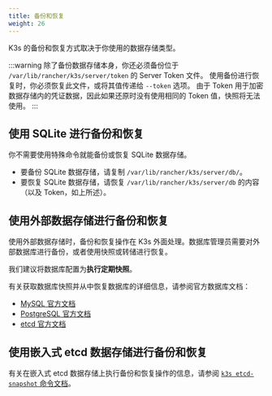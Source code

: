 ```yaml
---
title: 备份和恢复
weight: 26
---
```


K3s 的备份和恢复方式取决于你使用的数据存储类型。

:::warning
除了备份数据存储本身，你还必须备份位于 `/var/lib/rancher/k3s/server/token` 的 Server Token 文件。
使用备份进行恢复时，你必须恢复此文件，或将其值传递给 `--token` 选项。
由于 Token 用于加密数据存储内的凭证数据，因此如果还原时没有使用相同的 Token 值，快照将无法使用。
:::

## 使用 SQLite 进行备份和恢复

你不需要使用特殊命令就能备份或恢复 SQLite 数据存储。

* 要备份 SQLite 数据存储，请复制 `/var/lib/rancher/k3s/server/db/`。
* 要恢复 SQLite 数据存储，请恢复 `/var/lib/rancher/k3s/server/db` 的内容（以及 Token，如上所述）。

## 使用外部数据存储进行备份和恢复

使用外部数据存储时，备份和恢复操作在 K3s 外面处理。数据库管理员需要对外部数据库进行备份，或者使用快照或转储进行恢复。

我们建议将数据库配置为**执行定期快照**。

有关获取数据库快照并从中恢复数据库的详细信息，请参阅官方数据库文档：

- [MySQL 官方文档](https://dev.mysql.com/doc/refman/8.0/en/replication-snapshot-method.html)
- [PostgreSQL 官方文档](https://www.postgresql.org/docs/8.3/backup-dump.html)
- [etcd 官方文档](https://etcd.io/docs/latest/op-guide/recovery/)

## 使用嵌入式 etcd 数据存储进行备份和恢复

有关在嵌入式 etcd 数据存储上执行备份和恢复操作的信息，请参阅 [`k3s etcd-snapshot` 命令文档](../cli/etcd-snapshot.md)。
